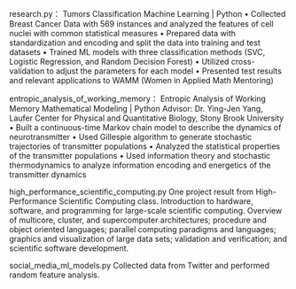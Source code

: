 research.py：
Tumors Classification
Machine Learning | Python
• Collected Breast Cancer Data with 569 instances and analyzed the features of cell nuclei with common statistical measures
• Prepared data with standardization and encoding and split the data into training and test datasets
• Trained ML models with three classification methods (SVC, Logistic Regression, and Random Decision Forest)
• Utilized cross-validation to adjust the parameters for each model
• Presented test results and relevant applications to WAMM (Women in Applied Math Mentoring)


entropic_analysis_of_working_memory：
Entropic Analysis of Working Memory
Mathematical Modeling | Python
Advisor: Dr. Ying-Jen Yang, Laufer Center for Physical and Quantitative Biology, Stony Brook University
• Built a continuous-time Markov chain model to describe the dynamics of neurotransmitter
• Used Gillespie algorithm to generate stochastic trajectories of transmitter populations
• Analyzed the statistical properties of the transmitter populations
• Used information theory and stochastic thermodynamics to analyze information encoding and energetics of the transmitter dynamics

high_performance_scientific_computing.py
One project result from High-Performance Scientific Computing class. Introduction to hardware, software, and programming for large-scale scientific computing. Overview of multicore, cluster, and supercomputer architectures; procedure and object oriented languages; parallel computing paradigms and languages; graphics and visualization of large data sets; validation and verification; and scientific software development.

social_media_ml_models.py
Collected data from Twitter and performed random feature analysis.
